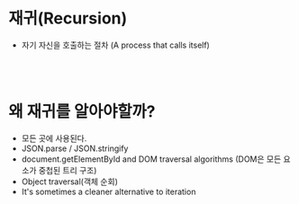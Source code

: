 # 재귀(Recursion)

- 자기 자신을 호출하는 절차 (A process that calls itself)

<br/><br/>

# 왜 재귀를 알아야할까?

- 모든 곳에 사용된다.
- JSON.parse / JSON.stringify
- document.getElementById and DOM traversal algorithms (DOM은 모든 요소가 중첩된 트리 구조)
- Object traversal(객체 순회)
- It's sometimes a cleaner alternative to iteration
